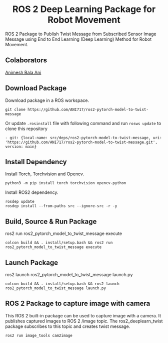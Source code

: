<p align="center">
  <h1 align="center">ROS 2 Deep Learning Package for Robot Movement</h1>
</p>

ROS 2 Package to Publish Twist Message from Subscribed Sensor Image Message using End to End Learning (Deep Learning) Method for Robot Movement.

## Colaborators
[Animesh Bala Ani](https://www.linkedin.com/in/ani717/)

## Download Package
Download package in a ROS workspace.
```
git clone https://github.com/ANI717/ros2-pytorch-model-to-twist-message
```
Or update `.rosinstall` file with following command and run `rosws update` to clone this repository
```
- git: {local-name: src/deps/ros2-pytorch-model-to-twist-message, uri: 'https://github.com/ANI717/ros2-pytorch-model-to-twist-message.git', version: main}
```

## Install Dependency
Install Torch, Torchvision and Opencv.
```
python3 -m pip install torch torchvision opencv-python
```
Install ROS2 dependency.
```
rosdep update
rosdep install --from-paths src --ignore-src -r -y
```

## Build, Source & Run Package
ros2 run ros2_pytorch_model_to_twist_message execute
```
colcon build && . install/setup.bash && ros2 run ros2_pytorch_model_to_twist_message execute
```

## Launch Package
ros2 launch ros2_pytorch_model_to_twist_message launch.py
```
colcon build && . install/setup.bash && ros2 launch ros2_pytorch_model_to_twist_message launch.py
```

## ROS 2 Package to capture image with camera
This ROS 2 built-in package can be used to capture image with a camera. It publishes captured images to ROS 2 /image topic. The ros2_deeplearn_twist package subscribes to this topic and creates twist message.
```
ros2 run image_tools cam2image
```
